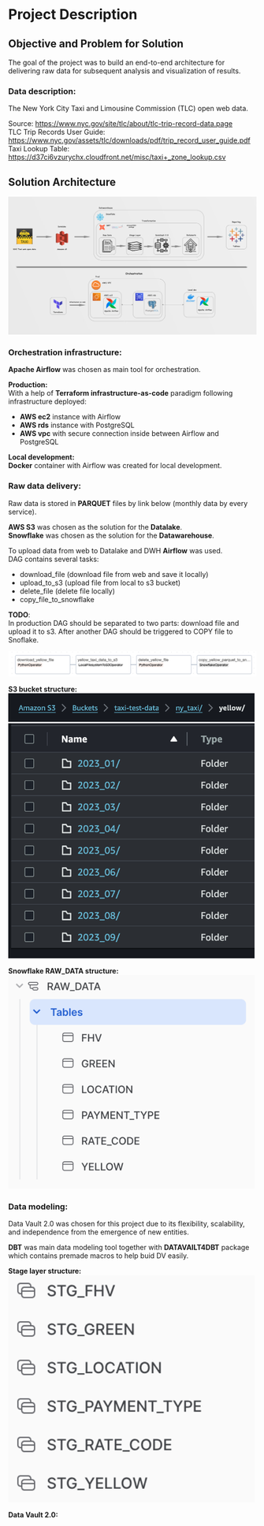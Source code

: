 # Project Description #

## Objective and Problem for Solution ##

The goal of the project was to build an end-to-end architecture for delivering raw data for subsequent analysis and visualization of results.

### Data description: ###
The New York City Taxi and Limousine Commission (TLC) open web data.

Source: https://www.nyc.gov/site/tlc/about/tlc-trip-record-data.page<br/>
TLC Trip Records User Guide: https://www.nyc.gov/assets/tlc/downloads/pdf/trip_record_user_guide.pdf<br/>
Taxi Lookup Table: https://d37ci6vzurychx.cloudfront.net/misc/taxi+_zone_lookup.csv

## Solution Architecture ##

![solution_architecture](images/app.png)

### Orchestration infrastructure: ###

**Apache Airflow** was chosen as main tool for orchestration.<br/>

**Production:**<br/>
With a help of **Terraform infrastructure-as-code** paradigm following 
infrastructure deployed:<br/>
* **AWS ec2** instance with Airflow
* **AWS rds** instance with PostgreSQL
* **AWS vpc** with secure connection inside between Airflow and PostgreSQL

**Local development:**<br/>
**Docker** container with Airflow was created for local development.

### Raw data delivery: ###

Raw data is stored in **PARQUET** files by link below (monthly data by every 
service).

**AWS S3** was chosen as the solution for the **Datalake**.<br/>
**Snowflake** was chosen as the solution for the **Datawarehouse**.<br/>

To upload data from web to Datalake and DWH **Airflow** was used.<br/>
DAG contains several tasks:
* download_file (download file from web and save it locally)
* upload_to_s3 (upload file from local to s3 bucket)
* delete_file (delete file locally)
* copy_file_to_snowflake

**TODO**:<br/>
In production DAG should be separated to two parts: download file 
and upload it to s3.
After another DAG should be triggered to COPY file to Snoflake.<br/>

![dag](images/dag.png)<br/>

**S3 bucket structure:**<br/>
<img width="500" alt="image" src="images/bucket_structure.png"><br/>
<img width="500" alt="image" src="images/folder_structure.png"><br/>

**Snowflake RAW_DATA structure:**<br/>
<img width="500" alt="image" src="images/snowflake_structure.png"><br/>


### Data modeling: ###

Data Vault 2.0 was chosen for this project due to its flexibility, 
scalability, and independence from the emergence of new entities.<br/>

**DBT** was main data modeling tool together with **DATAVAILT4DBT** package which
contains premade macros to help buid DV easily.<br/>

**Stage layer structure:**<br/>
<img width="500" alt="image" src="images/stage_layer.png"><br/>

**Data Vault 2.0:**<br/>